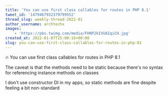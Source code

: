 ```yaml
---
title: 'You can use first class callables for routes in PHP 8.1'
tweet_id: '1479467932379799552'
thread_slug: weekly-thread-2022-01
author_username: archtechx
images:
    - 'https://pbs.twimg.com/media/FHNP2kIVUAIqiCH.jpg'
created_at: 2022-01-07T15:00:16+00:00
slug: you-can-use-first-class-callables-for-routes-in-php-81
---
```

🔥 You can use first class callables for routes in PHP 8.1

The caveat is that the methods need to be static because there's no syntax for referencing instance methods on classes

I don't use constructor DI in my apps, so static methods are fine despite feeling a bit non-standard
